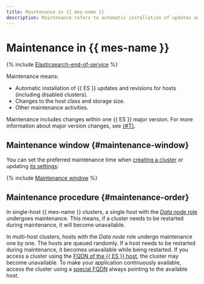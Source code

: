 ```yaml
---
title: Maintenance in {{ mes-name }}
description: Maintenance refers to automatic installation of updates and fixes for your {{ ES }} hosts (including disabled clusters), changes to the host class and storage size, and other maintenance activities.
---
```


# Maintenance in {{ mes-name }}

{% include [Elasticsearch-end-of-service](../../_includes/mdb/mes/note-end-of-service.md) %}

Maintenance means:

* Automatic installation of {{ ES }} updates and revisions for hosts (including disabled clusters).
* Changes to the host class and storage size.
* Other maintenance activities.

Maintenance includes changes within one {{ ES }} major version. For more information about major version changes, see [{#T}](../operations/cluster-version-update.md).

## Maintenance window {#maintenance-window}

You can set the preferred maintenance time when [creating a cluster](../operations/cluster-create.md) or updating [its settings](../operations/cluster-update.md):

{% include [Maintenance window](../../_includes/mdb/maintenance-window.md) %}

## Maintenance procedure {#maintenance-order}

In single-host {{ mes-name }} clusters, a single host with the [_Data node_ role](./hosts-roles.md#data-node) undergoes maintenance. This means, if a cluster needs to be restarted during maintenance, it will become unavailable.

In multi-host clusters, hosts with the _Data node_ role undergo maintenance one by one. The hosts are queued randomly. If a host needs to be restarted during maintenance, it becomes unavailable while being restarted. If you access a cluster using the [FQDN of the {{ ES }} host](../operations/cluster-connect.md#fqdn), the cluster may become unavailable. To make your application continuously available, access the cluster using a [special FQDN](../operations/cluster-connect.md#automatic-host-selection) always pointing to the available host.
